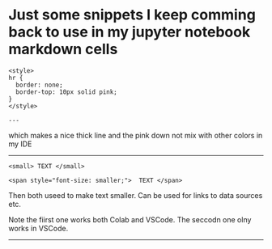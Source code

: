 # Just some snippets I keep comming back to use in my jupyter notebook markdown cells

```
<style>
hr {
  border: none;
  border-top: 10px solid pink;
}
</style>

---

```

which makes a nice thick line and the pink down not mix with other colors in my IDE


---


```
<small> TEXT </small>

<span style="font-size: smaller;">  TEXT </span>

````

Then both useed to make text smaller. Can be used for links to data sources etc. 

Note the fiirst one works both Colab and VSCode. The seccodn one olny works in VSCode.

---


